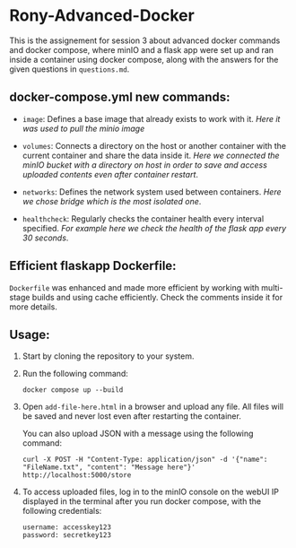 
# Rony-Advanced-Docker

This is the assignement for session 3 about advanced docker commands and docker compose, where minIO and a flask app were set up and ran inside a container using docker compose, along with the answers for the given questions in `questions.md`.

## docker-compose.yml new commands:

- `image`: Defines a base image that already exists to work with it. *Here it was used to pull the minio image*

- `volumes`: Connects a directory on the host or another container with the current container and share the data inside it. *Here we connected the minIO bucket with a directory on host in order to save and access uploaded contents even after container restart*.

- `networks`: Defines the network system used between containers. *Here we chose bridge which is the most isolated one*.

- `healthcheck`: Regularly checks the container health every interval specified. *For example here we check the health of the flask app every 30 seconds*.
  
## Efficient flaskapp Dockerfile:

`Dockerfile` was enhanced and made more efficient by working with multi-stage builds and using cache efficiently. Check the comments inside it for more details.

## Usage:
1. Start by cloning the repository to your system.

2. Run the following command:
    ```terminal
    docker compose up --build
    ```

3. Open `add-file-here.html` in a browser and upload any file. All files will be saved and never lost even after restarting the container.

   You can also upload JSON with a message using the following command:
   ```terminal
   curl -X POST -H "Content-Type: application/json" -d '{"name": "FileName.txt", "content": "Message here"}' http://localhost:5000/store
   ```

4. To access uploaded files, log in to the minIO console on the webUI IP displayed in the terminal after you run docker compose, with the following credentials:
    ```
    username: accesskey123
    password: secretkey123
    ```
